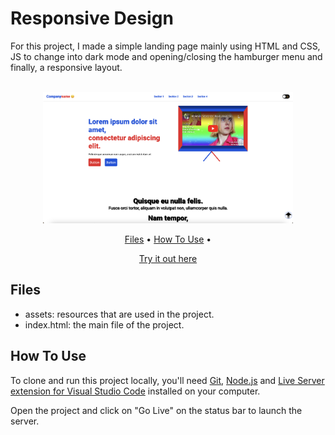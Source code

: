 # Responsive Design

For this project, I made a simple landing page mainly using HTML and CSS, JS to change into dark mode and opening/closing the hamburger menu and finally, a responsive layout. 

<p align="center">
  <br>
  <img src="assets/images/homepage.png" alt="homescreen" width="400">
  <br>
</p>

<p align="center" >
  <a href="#Files">Files</a> •
  <a href="#how-to-use">How To Use</a> • 
</p>

<p align="center" >
<a href="#">Try it out here</a> 
</p>

## Files
- assets: resources that are used in the project.
- index.html: the main file of the project.


## How To Use

To clone and run this project locally, you'll need [Git](https://git-scm.com), [Node.js](https://nodejs.org/en) and [Live Server extension for Visual Studio Code](https://marketplace.visualstudio.com/items?itemName=ritwickdey.LiveServer) installed on your computer. 

Open the project and click on "Go Live" on the status bar to launch the server.
